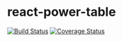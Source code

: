 # react-power-table

[![Build Status](https://travis-ci.org/coolkev/react-power-table.svg?branch=master)](https://travis-ci.org/coolkev/react-power-table)
[![Coverage Status](https://coveralls.io/repos/github/coolkev/react-power-table/badge.svg?branch=master)](https://coveralls.io/github/coolkev/react-power-table?branch=master)